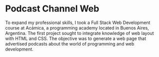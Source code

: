 # Podcast Channel Web
To expand my professional skills, I took a Full Stack Web Development course at Acámica, a programming academy located in Buenos Aires, Argentina. 
The first project sought to integrate knowledge of web layout with HTML and CSS. The objective was to generate a web page that advertised podcasts about the world of programming and web development.
